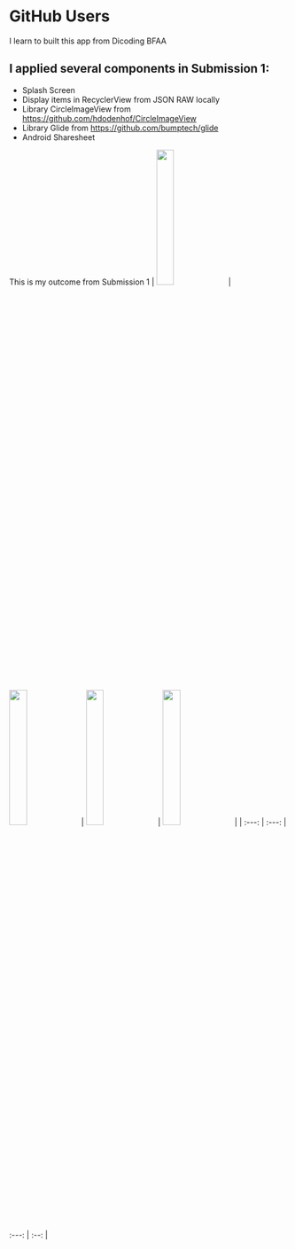 # GitHub Users
I learn to built this app from Dicoding BFAA

## I applied several components in Submission 1:
- Splash Screen
- Display items in RecyclerView from JSON RAW locally
- Library CircleImageView from https://github.com/hdodenhof/CircleImageView
- Library Glide from https://github.com/bumptech/glide
- Android Sharesheet

This is my outcome from Submission 1
| <img src="/images/ss1_1.png" width="25%"/> | <img src="/images/ss1_2.png" width="25%"/> | <img src="/images/ss1_3.png" width="25%"/> | <img src="/images/ss1_4.png" width="25%"/> |
| :---: | :---: | :---: | :--: |
